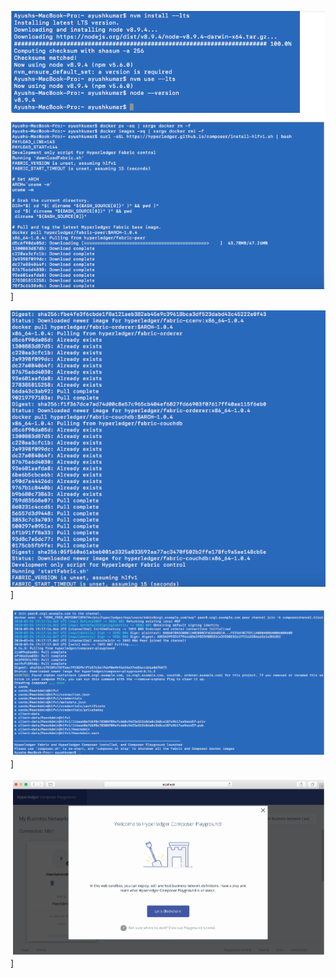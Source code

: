 ![DASHBOARD](https://github.com/ayushhub/BlockchainHyperledgerFabric/blob/master/screenshots/hyper1.png)]

![DASHBOARD](https://github.com/ayushhub/BlockchainHyperledgerFabric/blob/master/screenshots/hyper2.png)]

![DASHBOARD](https://github.com/ayushhub/BlockchainHyperledgerFabric/blob/master/screenshots/hyper3.png)]

![DASHBOARD](https://github.com/ayushhub/BlockchainHyperledgerFabric/blob/master/screenshots/hyper4.png)]
